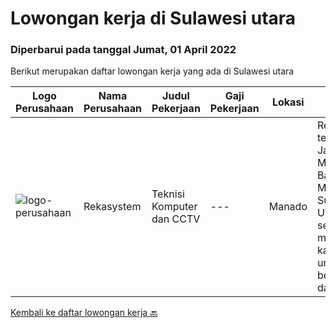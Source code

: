 
  # Lowongan kerja di Sulawesi utara

  ### Diperbarui pada tanggal Jumat, 01 April 2022

  Berikut merupakan daftar lowongan kerja yang ada di Sulawesi utara

  |Logo Perusahaan | Nama Perusahaan | Judul Pekerjaan | Gaji Pekerjaan | Lokasi | Deskripsi | Tanggal diunggah | Pranala |
  | -------------- | --------------- | --------------- | --------- | --------- | -------------- | ------- | ----------- |
  |![logo-perusahaan](https://i.ibb.co/sqvTCh9/112815900-stock-vector-no-image-available-icon-flat-vector.webp)|Rekasystem|Teknisi Komputer dan CCTV|---|Manado|Rekasystem, terletak di Jalan Daan Mogot No.10, Banjer, Tikala, Manado, Sulawesi Utara. Saat ini sedang membutuhkan kandidat untuk bergabung dan...|Kamis, 24 Maret 2022|https://www.jobstreet.co.id/id/job/teknisi-komputer-dan-cctv-3831833?token=0~e7eade70-4b83-48fa-b855-038c91c51eba&sectionRank=1&jobId=jobstreet-id-job-3831833|


  [Kembali ke daftar lowongan kerja 🔙](../README.md#daftar-lowongan-kerja)
  